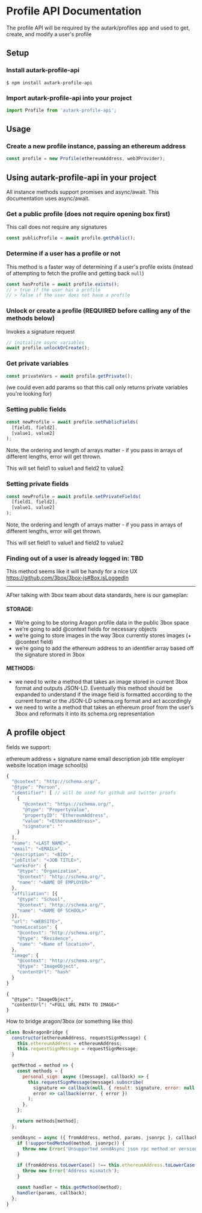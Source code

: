 # Profile API Documentation

The profile API will be required by the autark/profiles app and used to get, create, and modify a user's profile

## Setup

### Install autark-profile-api

```
$ npm install autark-profile-api
```

### Import autark-profile-api into your project

```js
import Profile from 'autark-profile-api';
```

## Usage

### Create a new profile instance, passing an ethereum address

```js
const profile = new Profile(ethereumAddress, web3Provider);
```

## Using autark-profile-api in your project

All instance methods support promises and async/await. This documentation uses async/await.

### Get a public profile (does not require opening box first)

This call does not require any signatures

```js
const publicProfile = await profile.getPublic();
```

### Determine if a user has a profile or not

This method is a faster way of determining if a user's profile exists (instead of attempting to fetch the profile and getting back `null`)

```js
const hasProfile = await profile.exists();
// > true if the user has a profile
// > false if the user does not have a profile
```

### Unlock or create a profile (REQUIRED before calling any of the methods below)

Invokes a signature request

```js
// initialize async variables
await profile.unlockOrCreate();
```

### Get private variables

```js
const privateVars = await profile.getPrivate();
```

(we could even add params so that this call only returns private variables you're looking for)

### Setting public fields

```js
const newProfile = await profile.setPublicFields(
  [field1, field2],
  [value1, value2]
);
```

Note, the ordering and length of arrays matter - if you pass in arrays of different lengths, error will get thrown.

This will set field1 to value1 and field2 to value2

### Setting private fields

```js
const newProfile = await profile.setPrivateFields(
  [field1, field2],
  [value1, value2]
);
```

Note, the ordering and length of arrays matter - if you pass in arrays of different lengths, error will get thrown.

This will set field1 to value1 and field2 to value2

### Finding out of a user is already logged in: TBD

This method seems like it will be handy for a nice UX https://github.com/3box/3box-js#Box.isLoggedIn

---

AFter talking with 3box team about data standards, here is our gameplan:

#### STORAGE:

- We’re going to be storing Aragon profile data in the public 3box space
- we’re going to add @context fields for necessary objects
- we’re going to store images in the way 3box currently stores images (+ @context field)
- we’re going to add the ethereum address to an identifier array based off the signature stored in 3box

#### METHODS:

- we need to write a method that takes an image stored in current 3box format and outputs JSON-LD. Eventually this method should be expanded to understand if the image field is formatted according to the current format or the JSON-LD schema.org format and act accordingly
- we need to write a method that takes an ethereum proof from the user’s 3box and reformats it into its schema.org representation

## A profile object

fields we support:

ethereum address + signature
name
email
description
job title
employer
website
location
image
school(s)

```js
{
  "@context": "http://schema.org/",
  "@type": "Person",
  "identifier": [ // will be used for github and twitter proofs
    {
      "@context": "https://schema.org/",
      "@type": "PropertyValue",
      "propertyID": "EthereumAddress",
      "value": "<EthereumAddress>",
      "signature": ""
    }
  ],
  "name": "<LAST NAME>",
  "email": "<EMAIL>",
  "description": "<BIO>",
  "jobTitle": "<JOB TITLE>",
  "worksFor": {
    "@type": "Organization",
    "@context": "http://schema.org/",
    "name": "<NAME OF EMPLOYER>"
  },
  "affiliation": [{
    "@type": "School",
    "@context": "http://schema.org/",
    "name": "<NAME OF SCHOOL>"
  }],
  "url": "<WEBSITE>",
  "homeLocation": {
    "@context": "http://schema.org/",
    "@type": "Residence",
    "name": "<Name of location>",
  },
  "image": {
    "@context": "http://schema.org/",
    "@type": "ImageObject",
    "contentUrl": "hash"
  }
}
```

```
{
  "@type": "ImageObject",
  "contentUrl": "<FULL URL PATH TO IMAGE>"
}
```

How to bridge aragon/3box (or something like this)

```js
class BoxAragonBridge {
  constructor(ethereumAddress, requestSignMessage) {
    this.ethereumAddress = ethereumAddress;
    this.requestSignMessage = requestSignMessage;
  }

  getMethod = method => {
    const methods = {
      personal_sign: async ([message], callback) => {
        this.requestSignMessage(message).subscribe(
          signature => callback(null, { result: signature, error: null }),
          error => callback(error, { error })
        );
      },
    };

    return methods[method];
  };

  sendAsync = async ({ fromAddress, method, params, jsonrpc }, callback) => {
    if (!supportedMethod(method, jsonrpc)) {
      throw new Error('Unsupported sendAsync json rpc method or version');
    }

    if (fromAddress.toLowerCase() !== this.ethereumAddress.toLowerCase()) {
      throw new Error('Address mismatch');
    }

    const handler = this.getMethod(method);
    handler(params, callback);
  };
}
```
